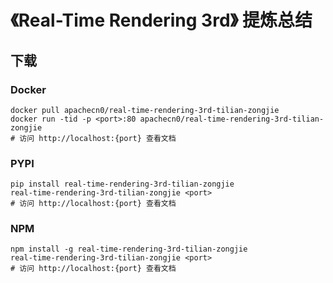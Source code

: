 # 《Real-Time Rendering 3rd》 提炼总结

## 下载

### Docker

```
docker pull apachecn0/real-time-rendering-3rd-tilian-zongjie
docker run -tid -p <port>:80 apachecn0/real-time-rendering-3rd-tilian-zongjie
# 访问 http://localhost:{port} 查看文档
```

### PYPI

```
pip install real-time-rendering-3rd-tilian-zongjie
real-time-rendering-3rd-tilian-zongjie <port>
# 访问 http://localhost:{port} 查看文档
```

### NPM

```
npm install -g real-time-rendering-3rd-tilian-zongjie
real-time-rendering-3rd-tilian-zongjie <port>
# 访问 http://localhost:{port} 查看文档
```